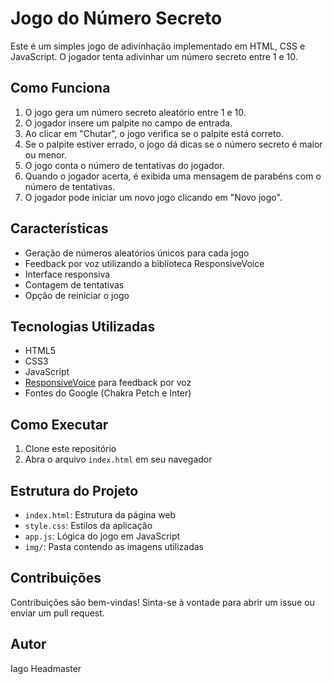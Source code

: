 # Jogo do Número Secreto

Este é um simples jogo de adivinhação implementado em HTML, CSS e JavaScript. O jogador tenta adivinhar um número secreto entre 1 e 10.

## Como Funciona
1. O jogo gera um número secreto aleatório entre 1 e 10.
2. O jogador insere um palpite no campo de entrada.
3. Ao clicar em "Chutar", o jogo verifica se o palpite está correto.
4. Se o palpite estiver errado, o jogo dá dicas se o número secreto é maior ou menor.
5. O jogo conta o número de tentativas do jogador.
6. Quando o jogador acerta, é exibida uma mensagem de parabéns com o número de tentativas.
7. O jogador pode iniciar um novo jogo clicando em "Novo jogo".

## Características
- Geração de números aleatórios únicos para cada jogo
- Feedback por voz utilizando a biblioteca ResponsiveVoice
- Interface responsiva
- Contagem de tentativas
- Opção de reiniciar o jogo

## Tecnologias Utilizadas
- HTML5
- CSS3
- JavaScript
- [ResponsiveVoice](https://responsivevoice.org/) para feedback por voz
- Fontes do Google (Chakra Petch e Inter)

## Como Executar
1. Clone este repositório
2. Abra o arquivo `index.html` em seu navegador

## Estrutura do Projeto
- `index.html`: Estrutura da página web
- `style.css`: Estilos da aplicação
- `app.js`: Lógica do jogo em JavaScript
- `img/`: Pasta contendo as imagens utilizadas

## Contribuições
Contribuições são bem-vindas! Sinta-se à vontade para abrir um issue ou enviar um pull request.

## Autor
Iago Headmaster
